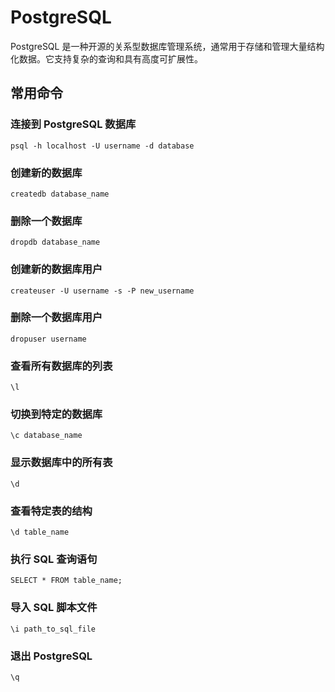 # PostgreSQL

PostgreSQL 是一种开源的关系型数据库管理系统，通常用于存储和管理大量结构化数据。它支持复杂的查询和具有高度可扩展性。

## 常用命令

### 连接到 PostgreSQL 数据库

```shell
psql -h localhost -U username -d database
```

### 创建新的数据库

```shell
createdb database_name
```

### 删除一个数据库

```shell
dropdb database_name
```

### 创建新的数据库用户

```shell
createuser -U username -s -P new_username
```

### 删除一个数据库用户

```shell
dropuser username
```

### 查看所有数据库的列表

```shell
\l
```

### 切换到特定的数据库

```shell
\c database_name
```

### 显示数据库中的所有表

```shell
\d
```

### 查看特定表的结构

```shell
\d table_name
```

### 执行 SQL 查询语句

```shell
SELECT * FROM table_name;
```

### 导入 SQL 脚本文件

```shell
\i path_to_sql_file
```

### 退出 PostgreSQL

```shell
\q
```
